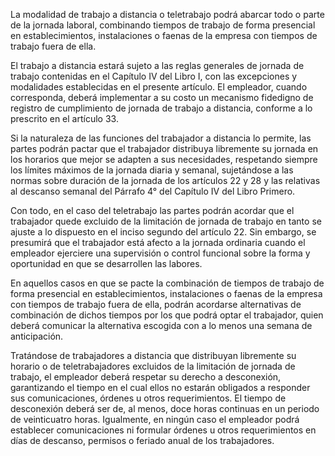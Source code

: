 La modalidad de trabajo a distancia o teletrabajo podrá abarcar todo o parte de la jornada laboral, combinando tiempos de trabajo de forma presencial en establecimientos, instalaciones o faenas de la empresa con tiempos de trabajo fuera de ella.

El trabajo a distancia estará sujeto a las reglas generales de jornada de trabajo contenidas en el Capítulo IV del Libro I, con las excepciones y modalidades establecidas en el presente artículo. El empleador, cuando corresponda, deberá implementar a su costo un mecanismo fidedigno de registro de cumplimiento de jornada de trabajo a distancia, conforme a lo prescrito en el artículo 33.

Si la naturaleza de las funciones del trabajador a distancia lo permite, las partes podrán pactar que el trabajador distribuya libremente su jornada en los horarios que mejor se adapten a sus necesidades, respetando siempre los límites máximos de la jornada diaria y semanal, sujetándose a las normas sobre duración de la jornada de los artículos 22 y 28 y las relativas al descanso semanal del Párrafo 4° del Capítulo IV del Libro Primero.

Con todo, en el caso del teletrabajo las partes podrán acordar que el trabajador quede excluido de la limitación de jornada de trabajo en tanto se ajuste a lo dispuesto en el inciso segundo del artículo 22. Sin embargo, se presumirá que el trabajador está afecto a la jornada ordinaria cuando el empleador ejerciere una supervisión o control funcional sobre la forma y oportunidad en que se desarrollen las labores.

En aquellos casos en que se pacte la combinación de tiempos de trabajo de forma presencial en establecimientos, instalaciones o faenas de la empresa con tiempos de trabajo fuera de ella, podrán acordarse alternativas de combinación de dichos tiempos por los que podrá optar el trabajador, quien deberá comunicar la alternativa escogida con a lo menos una semana de anticipación.

Tratándose de trabajadores a distancia que distribuyan libremente su horario o de teletrabajadores excluidos de la limitación de jornada de trabajo, el empleador deberá respetar su derecho a desconexión, garantizando el tiempo en el cual ellos no estarán obligados a responder sus comunicaciones, órdenes u otros requerimientos. El tiempo de desconexión deberá ser de, al menos, doce horas continuas en un periodo de veinticuatro horas. Igualmente, en ningún caso el empleador podrá establecer comunicaciones ni formular órdenes u otros requerimientos en días de descanso, permisos o feriado anual de los trabajadores.